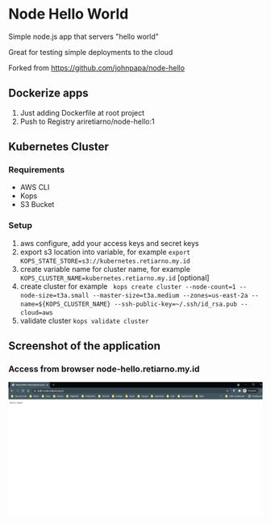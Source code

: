 # Node Hello World

Simple node.js app that servers "hello world"

Great for testing simple deployments to the cloud

Forked from https://github.com/johnpapa/node-hello

## Dockerize apps
1. Just adding Dockerfile at root project
2. Push to Registry ariretiarno/node-hello:1

## Kubernetes Cluster
### Requirements
- AWS CLI
- Kops
- S3 Bucket
### Setup
1. aws configure, add your access keys and secret keys
2. export s3 location into variable, for example ```export KOPS_STATE_STORE=s3://kubernetes.retiarno.my.id```
3. create variable name for cluster name, for example ```KOPS_CLUSTER_NAME=kubernetes.retiarno.my.id``` [optional]
4. create cluster for example ``` kops create cluster --node-count=1 --node-size=t3a.small --master-size=t3a.medium --zones=us-east-2a --name=${KOPS_CLUSTER_NAME} --ssh-public-key=~/.ssh/id_rsa.pub --cloud=aws```
5. validate cluster ```kops validate cluster```

## Screenshot of the application
### Access from browser node-hello.retiarno.my.id
![alt text](https://github.com/ariretiarno/node-hello/blob/master/image/application%20url.png)

